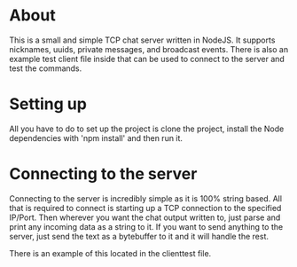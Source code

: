 # About
This is a small and simple TCP chat server written in NodeJS. It supports nicknames, uuids, private messages, and broadcast events. There is also an example test client file inside that can be used to connect to the server and test the commands.

# Setting up
All you have to do to set up the project is clone the project, install the Node dependencies with 'npm install' and then run it.

# Connecting to the server
Connecting to the server is incredibly simple as it is 100% string based. All that is required to connect is starting up a TCP connection to the specified IP/Port. Then wherever you want the chat output written to, just parse and print any incoming data as a string to it. If you want to send anything to the server, just send the text as a bytebuffer to it and it will handle the rest.

There is an example of this located in the clienttest file.
